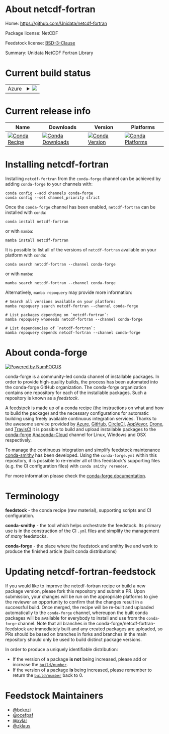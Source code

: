 About netcdf-fortran
====================

Home: https://github.com/Unidata/netcdf-fortran

Package license: NetCDF

Feedstock license: [BSD-3-Clause](https://github.com/conda-forge/netcdf-fortran-feedstock/blob/main/LICENSE.txt)

Summary: Unidata NetCDF Fortran Library

Current build status
====================


<table>
    
  <tr>
    <td>Azure</td>
    <td>
      <details>
        <summary>
          <a href="https://dev.azure.com/conda-forge/feedstock-builds/_build/latest?definitionId=5635&branchName=main">
            <img src="https://dev.azure.com/conda-forge/feedstock-builds/_apis/build/status/netcdf-fortran-feedstock?branchName=main">
          </a>
        </summary>
        <table>
          <thead><tr><th>Variant</th><th>Status</th></tr></thead>
          <tbody><tr>
              <td>win_64</td>
              <td>
                <a href="https://dev.azure.com/conda-forge/feedstock-builds/_build/latest?definitionId=5635&branchName=main">
                  <img src="https://dev.azure.com/conda-forge/feedstock-builds/_apis/build/status/netcdf-fortran-feedstock?branchName=main&jobName=win&configuration=win%20win_64_" alt="variant">
                </a>
              </td>
            </tr>
          </tbody>
        </table>
      </details>
    </td>
  </tr>
</table>

Current release info
====================

| Name | Downloads | Version | Platforms |
| --- | --- | --- | --- |
| [![Conda Recipe](https://img.shields.io/badge/recipe-netcdf--fortran-green.svg)](https://anaconda.org/conda-forge/netcdf-fortran) | [![Conda Downloads](https://img.shields.io/conda/dn/conda-forge/netcdf-fortran.svg)](https://anaconda.org/conda-forge/netcdf-fortran) | [![Conda Version](https://img.shields.io/conda/vn/conda-forge/netcdf-fortran.svg)](https://anaconda.org/conda-forge/netcdf-fortran) | [![Conda Platforms](https://img.shields.io/conda/pn/conda-forge/netcdf-fortran.svg)](https://anaconda.org/conda-forge/netcdf-fortran) |

Installing netcdf-fortran
=========================

Installing `netcdf-fortran` from the `conda-forge` channel can be achieved by adding `conda-forge` to your channels with:

```
conda config --add channels conda-forge
conda config --set channel_priority strict
```

Once the `conda-forge` channel has been enabled, `netcdf-fortran` can be installed with `conda`:

```
conda install netcdf-fortran
```

or with `mamba`:

```
mamba install netcdf-fortran
```

It is possible to list all of the versions of `netcdf-fortran` available on your platform with `conda`:

```
conda search netcdf-fortran --channel conda-forge
```

or with `mamba`:

```
mamba search netcdf-fortran --channel conda-forge
```

Alternatively, `mamba repoquery` may provide more information:

```
# Search all versions available on your platform:
mamba repoquery search netcdf-fortran --channel conda-forge

# List packages depending on `netcdf-fortran`:
mamba repoquery whoneeds netcdf-fortran --channel conda-forge

# List dependencies of `netcdf-fortran`:
mamba repoquery depends netcdf-fortran --channel conda-forge
```


About conda-forge
=================

[![Powered by
NumFOCUS](https://img.shields.io/badge/powered%20by-NumFOCUS-orange.svg?style=flat&colorA=E1523D&colorB=007D8A)](https://numfocus.org)

conda-forge is a community-led conda channel of installable packages.
In order to provide high-quality builds, the process has been automated into the
conda-forge GitHub organization. The conda-forge organization contains one repository
for each of the installable packages. Such a repository is known as a *feedstock*.

A feedstock is made up of a conda recipe (the instructions on what and how to build
the package) and the necessary configurations for automatic building using freely
available continuous integration services. Thanks to the awesome service provided by
[Azure](https://azure.microsoft.com/en-us/services/devops/), [GitHub](https://github.com/),
[CircleCI](https://circleci.com/), [AppVeyor](https://www.appveyor.com/),
[Drone](https://cloud.drone.io/welcome), and [TravisCI](https://travis-ci.com/)
it is possible to build and upload installable packages to the
[conda-forge](https://anaconda.org/conda-forge) [Anaconda-Cloud](https://anaconda.org/)
channel for Linux, Windows and OSX respectively.

To manage the continuous integration and simplify feedstock maintenance
[conda-smithy](https://github.com/conda-forge/conda-smithy) has been developed.
Using the ``conda-forge.yml`` within this repository, it is possible to re-render all of
this feedstock's supporting files (e.g. the CI configuration files) with ``conda smithy rerender``.

For more information please check the [conda-forge documentation](https://conda-forge.org/docs/).

Terminology
===========

**feedstock** - the conda recipe (raw material), supporting scripts and CI configuration.

**conda-smithy** - the tool which helps orchestrate the feedstock.
                   Its primary use is in the construction of the CI ``.yml`` files
                   and simplify the management of *many* feedstocks.

**conda-forge** - the place where the feedstock and smithy live and work to
                  produce the finished article (built conda distributions)


Updating netcdf-fortran-feedstock
=================================

If you would like to improve the netcdf-fortran recipe or build a new
package version, please fork this repository and submit a PR. Upon submission,
your changes will be run on the appropriate platforms to give the reviewer an
opportunity to confirm that the changes result in a successful build. Once
merged, the recipe will be re-built and uploaded automatically to the
`conda-forge` channel, whereupon the built conda packages will be available for
everybody to install and use from the `conda-forge` channel.
Note that all branches in the conda-forge/netcdf-fortran-feedstock are
immediately built and any created packages are uploaded, so PRs should be based
on branches in forks and branches in the main repository should only be used to
build distinct package versions.

In order to produce a uniquely identifiable distribution:
 * If the version of a package **is not** being increased, please add or increase
   the [``build/number``](https://docs.conda.io/projects/conda-build/en/latest/resources/define-metadata.html#build-number-and-string).
 * If the version of a package **is** being increased, please remember to return
   the [``build/number``](https://docs.conda.io/projects/conda-build/en/latest/resources/define-metadata.html#build-number-and-string)
   back to 0.

Feedstock Maintainers
=====================

* [@bekozi](https://github.com/bekozi/)
* [@ocefpaf](https://github.com/ocefpaf/)
* [@xylar](https://github.com/xylar/)
* [@zklaus](https://github.com/zklaus/)

